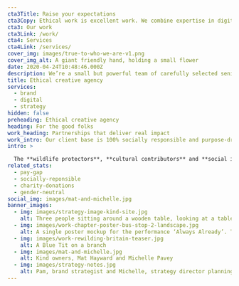 ```yaml
---
cta3Title: Raise your expectations
cta3Copy: Ethical work is excellent work. We combine expertise in digital, branding and strategy with an unwavering commitment to social change.
cta3: Our work
cta3Link: /work/
cta4: Services
cta4Link: /services/
cover_img: images/true-to-who-we-are-v1.png
cover_img_alt: A giant friendly hand, holding a small flower
date: 2020-04-24T10:48:46.000Z
description: We’re a small but powerful team of carefully selected senior professionals. Strategy, brand, digital – we bring it all together and drive change in ways that really matter.
title: Ethical creative agency
services:
  - brand
  - digital
  - strategy
hidden: false
preheading: Ethical creative agency
heading: For the good folks
work_heading: Partnerships that deliver real impact
work_intro: Our client base is 100% socially responsible and purpose-driven. By using our skills and insights, we empower and lift up these organisations. A force for good behind the scenes.
intro: >

  The **wildlife protectors**, **cultural contributors** and **social innovators**. We’re for everyone who’s making a change for&nbsp;good.
related_stats:
  - pay-gap
  - socially-reponsible
  - charity-donations
  - gender-neutral
social_img: images/mat-and-michelle.jpg
banner_images:
  - img: images/strategy-image-kind-site.jpg
    alt: Three people sitting around a wooden table, looking at a tablet and laptop with Backlit Gallery website designs
  - img: images/work-chapter-poster-bus-stop-2-landscape.jpg
    alt: A single poster mockup for the performance ‘Always Already’. The poster is on a brick wall, a longer perspective view of the street is visible to the right of the image.
  - img: images/work-rewilding-britain-teaser.jpg
    alt: A Blue Tit on a branch
  - img: images/mat-and-michelle.jpg
    alt: Kind owners, Mat Hayward and Michelle Pavey
  - img: images/strategy-notes.jpg
    alt: Pam, brand strategist and Michelle, strategy director planning a project
---
```

